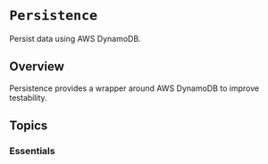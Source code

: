 # ``Persistence``

Persist data using AWS DynamoDB.

## Overview

Persistence provides a wrapper around AWS DynamoDB to improve testability.

## Topics

### Essentials
